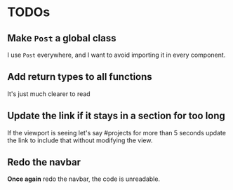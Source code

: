 # TODOs

## Make `Post` a global class

I use `Post` everywhere, and I want to avoid importing it in every component.

## Add return types to all functions

It's just much clearer to read

## Update the link if it stays in a section for too long

If the viewport is seeing let's say #projects for more than 5 seconds update the
link to include that without modifying the view.

## Redo the navbar

**Once again** redo the navbar, the code is unreadable.
